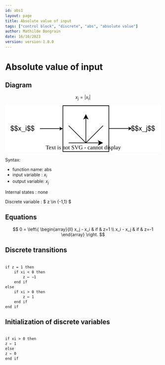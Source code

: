 ```yaml
---
id: abs1
layout: page
title: Absolute value of input
tags: ["control block", "discrete", "abs", "absolute value"]
author: Mathilde Bongrain
date: 16/10/2023
version: version-1.0.0
---
```

# Absolute value of input

## Diagram

$$  x_j = |x_i | $$

![absDiagram](absDiagram.svg)

Syntax:  

- function name: abs
- input variable : $x_i$
- output variable: $x_j$


Internal states : none

Discrete variable : $ z \in \{-1,1\} $

## Equations

$$
0 = \left\{
    \begin{array}{ll}
        x_j - x_i & if & z=1 \\
        x_i - x_j & if & z=-1
    \end{array}
\right.
$$

## Discrete transitions

```

if z = 1 then
    if xi < 0 then
        z ← −1
    end if
else
    if xi > 0 then
        z ← 1
    end if
end if
```

## Initialization of discrete variables

```

if xi > 0 then
z ← 1
else
z ← 0
end if
```

